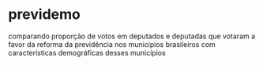 # previdemo
comparando proporção de votos em deputados e deputadas que votaram a favor da reforma da previdência nos municípios brasileiros com características demográficas desses municípios
